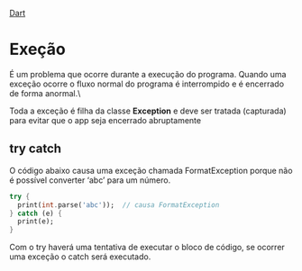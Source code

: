 [Dart](https://github.com/leofds/flutter-class/blob/master/dart/dart.md)

# Exeção

É um problema que ocorre durante a execução do programa. Quando uma exceção ocorre o fluxo normal do programa é interrompido e é encerrado de forma anormal.\

Toda a exceção é filha da classe **Exception** e deve ser tratada (capturada) para evitar que o app seja encerrado abruptamente

## try catch

O código abaixo causa uma exceção chamada FormatException porque não é possível converter ‘abc’ para um número.

```dart
try {
  print(int.parse('abc'));  // causa FormatException
} catch (e) {
  print(e);
}
```

Com o try haverá uma tentativa de executar o bloco de código, se ocorrer uma exceção o catch será executado.
